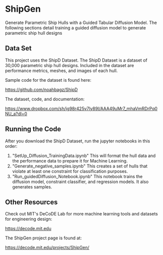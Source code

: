 # ShipGen #
Generate Parametric Ship Hulls with a Guided Tabular Diffusion Model. The following sections detail training a guided diffusion model to generate parametric ship hull designs

## Data Set ##
This project uses the ShipD Dataset. The ShipD Dataset is a dataset of 30,000 parametric ship hull designs. Included in the dataset are performance metrics, meshes, and images of each hull.  

Sample code for the dataset is found here: 

https://github.com/noahbagz/ShipD


The dataset, code, and documentation: 

https://www.dropbox.com/sh/jg98r425v7ly89l/AAA49uMr7_mhaVmRDrPq0NU_a?dl=0

## Running the Code ##
After you download the ShipD Dataset, run the jupyter notebooks in this order:
1) "SetUp_Diffusion_TrainingData.ipynb" This will format the hull data and the performance data to prepare it for Machine Learning.
2) "Generate_negative_samples.ipynb" This creates a set of hulls that violate at least one constraint for classification purposes.
3) "Run_guidedDiffusion_Notebook.ipynb" This notebook trains the diffusion model, constraint classifier, and regression models. It also generates samples.

## Other Resources ##
Check out MIT's DeCoDE Lab for more machine learning tools and datasets for engineering design:

https://decode.mit.edu

The ShipGen project page is found at:

https://decode.mit.edu/projects/ShipGen/
